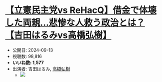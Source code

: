# [【立憲民主党vs ReHacQ】借金で体壊した両親…悲惨な人救う政治とは？【吉田はるみvs高橋弘樹】](https://www.youtube.com/watch?v=NklMS4ayNOA)
-   公開日: 2024-09-13
-   視聴数: 98,816
-   **いいね数: 1,577**
-   出演者: 吉田はるみ, [高橋弘樹](/rehacq_fan/people/高橋弘樹 "wikilink")
    - [![](https://img.youtube.com/vi/NklMS4ayNOA/hqdefault.jpg)](https://www.youtube.com/watch?v=NklMS4ayNOA)
